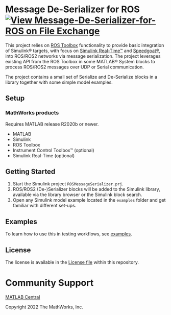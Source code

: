 # Message De-Serializer for ROS [![View Message-De-Serializer-for-ROS on File Exchange](https://www.mathworks.com/matlabcentral/images/matlab-file-exchange.svg)](https://www.mathworks.com/matlabcentral/fileexchange/105815-message-de-serializer-for-ros)
This project relies on [ROS Toolbox](https://www.mathworks.com/products/ros.html) functionality to provide basic integration of Simulink® targets, with focus on [Simulink Real-Time™](https://www.mathworks.com/products/simulink-real-time.html) and [Speedgoat®](https://www.speedgoat.com), into ROS/ROS2 networks via message serialization. The project leverages existing API from the ROS Toolbox in some MATLAB® System blocks to process ROS/ROS2 messages over UDP or Serial communication.

The project contains a small set of Serialize and De-Serialize blocks in a library together with some simple model examples.

## Setup
### MathWorks products
Requires MATLAB release R2020b or newer.
- MATLAB
- Simulink
- ROS Toolbox
- Instrument Control Toolbox™ (optional)
- Simulink Real-Time (optional)

## Getting Started
1. Start the Simulink project `ROSMessageSerializer.prj`.
2. ROS/ROS2 (De-)Serializer blocks will be added to the Simulink library, available via the library browser or the Simulink block search.
3. Open any Simulink model example located in the `examples` folder and get familiar with different set-ups.

## Examples
To learn how to use this in testing workflows, see [examples](examples).

## License
The license is available in the [License file](license.txt) within this repository.

# Community Support
[MATLAB Central](https://www.mathworks.com/matlabcentral)

Copyright 2022 The MathWorks, Inc.
